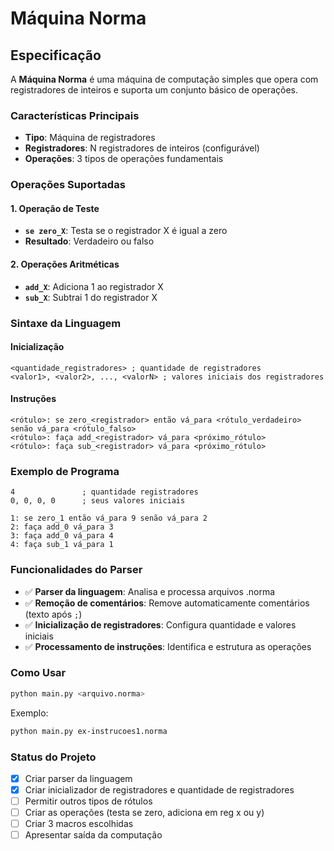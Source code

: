 # Máquina Norma

## Especificação

A **Máquina Norma** é uma máquina de computação simples que opera com registradores de inteiros e suporta um conjunto básico de operações.

### Características Principais

- **Tipo**: Máquina de registradores
- **Registradores**: N registradores de inteiros (configurável)
- **Operações**: 3 tipos de operações fundamentais

### Operações Suportadas

#### 1. Operação de Teste
- **`se zero_X`**: Testa se o registrador X é igual a zero
- **Resultado**: Verdadeiro ou falso

#### 2. Operações Aritméticas
- **`add_X`**: Adiciona 1 ao registrador X
- **`sub_X`**: Subtrai 1 do registrador X

### Sintaxe da Linguagem

#### Inicialização
```
<quantidade_registradores> ; quantidade de registradores
<valor1>, <valor2>, ..., <valorN> ; valores iniciais dos registradores
```

#### Instruções
```
<rótulo>: se zero_<registrador> então vá_para <rótulo_verdadeiro> senão vá_para <rótulo_falso>
<rótulo>: faça add_<registrador> vá_para <próximo_rótulo>
<rótulo>: faça sub_<registrador> vá_para <próximo_rótulo>
```

### Exemplo de Programa

```
4               ; quantidade registradores
0, 0, 0, 0      ; seus valores iniciais

1: se zero_1 então vá_para 9 senão vá_para 2 
2: faça add_0 vá_para 3 
3: faça add_0 vá_para 4 
4: faça sub_1 vá_para 1
```

### Funcionalidades do Parser

- ✅ **Parser da linguagem**: Analisa e processa arquivos .norma
- ✅ **Remoção de comentários**: Remove automaticamente comentários (texto após `;`)
- ✅ **Inicialização de registradores**: Configura quantidade e valores iniciais
- ✅ **Processamento de instruções**: Identifica e estrutura as operações

### Como Usar

```bash
python main.py <arquivo.norma>
```

Exemplo:
```bash
python main.py ex-instrucoes1.norma
```

### Status do Projeto

- [x] Criar parser da linguagem
- [x] Criar inicializador de registradores e quantidade de registradores
- [ ] Permitir outros tipos de rótulos
- [ ] Criar as operações (testa se zero, adiciona em reg x ou y)
- [ ] Criar 3 macros escolhidas
- [ ] Apresentar saída da computação
